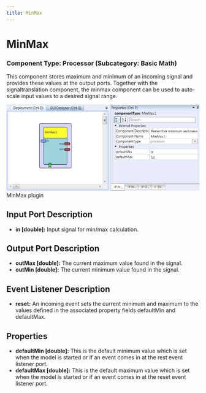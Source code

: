 ```yaml
---
title: MinMax
---
```


# MinMax

### Component Type: Processor (Subcategory: Basic Math)

This component stores maximum and minimum of an incoming signal and provides these values at the output ports. Together with the signaltranslation component, the minmax component can be used to auto-scale input values to a desired signal range.

![Screenshot: MinMax plugin](./img/MinMax.jpg "Screenshot: MinMax plugin")  
MinMax plugin

## Input Port Description

- **in \[double\]:** Input signal for min/max calculation.

## Output Port Description

- **outMax \[double\]:** The current maximum value found in the signal.
- **outMin \[double\]:** The current minimum value found in the signal.

## Event Listener Description

- **reset:** An incoming event sets the current minimum and maximum to the values defined in the associated property fields defaultMin and defaultMax.

## Properties

- **defaultMin \[double\]:** This is the default minimum value which is set when the model is started or if an event comes in at the rest event listener port.
- **defaultMax \[double\]:** This is the default maximum value which is set when the model is started or if an event comes in at the reset event listener port.
